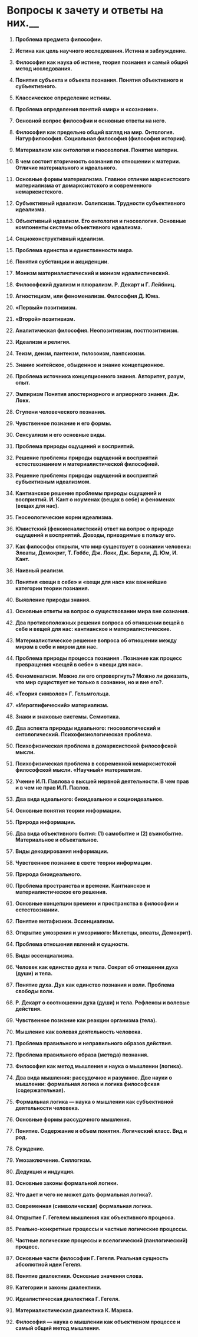 # Вопросы к зачету и ответы на них.__


1. __Проблема предмета философии.__


2. __Истина как цель научного исследования. Истина и заблуждение.__


3. __Философия как наука об истине, теория познания и самый общий метод исследования.__


4. __Понятия субъекта и объекта познания. Понятия объективного и субъективного.__


5. __Классическое определение истины.__


6. __Проблема определения понятий «мир» и «сознание».__


7. __Основной вопрос философии и основные ответы на него.__


8. __Философия как предельно общий взгляд на мир. Онтология. Натурфилософия. Социальная философия (философия истории).__


9. __Материализм как онтология и гносеология. Понятие материи.__


10. __В чем состоит вторичность сознания по отношении к материи. Отличие материального и идеального.__


11. __Основные формы материализма. Главное отличие марксистcкого материализма от домарксистского и современного немарксистского.__


12. __Субъективный идеализм. Солипсизм. Трудности субъективного идеализма.__


13. __Объективный идеализм. Его онтология и гносеология. Основные компоненты системы объективного идеализма.__


14. __Социоконструктивный идеализм.__


15. __Проблема единства и единственности мира.__


16. __Понятия субстанции и акциденции.__


17. __Монизм материалистический и монизм идеалистический.__


18. __Философский дуализм и плюрализм. Р. Декарт и Г. Лейбниц.__


19. __Агностицизм, или феноменализм. Философия Д. Юма.__


20. __«Первый» позитивизм.__


21. __«Второй» позитивизм.__


22. __Аналитическая философия. Неопозитивизм, постпозитивизм.__


23. __Идеализм и религия.__


24. __Теизм, деизм, пантеизм, гилозоизм, панпсихизм.__


25. __Знание житейское, обыденное и знание концепционное.__


26. __Проблема источника концепционного знания. Авторитет, разум, опыт.__


27. __Эмпиризм Понятия апостериорного и априорного знания. Дж. Локк.__


28. __Ступени человеческого познания.__


29. __Чувственное познание и его формы.__


30. __Сенсуализм и его основные виды.__


31. __Проблема природы ощущений и восприятий.__


32. __Решение проблемы природы ощущений и восприятий естествознанием и материалистической философией.__


33. __Решение проблемы природы ощущений и восприятий субъективным идеализмом.__


34. __Кантианское решение проблемы природы ощущений и восприятий. И. Кант о ноуменах (вещах в себе) и феноменах (вещах для нас).__


35. __Гносеологические корни идеализма.__


36. __Юмистский (феноменалистский) ответ на вопрос о природе ощущений и восприятий. Доводы, приводимые в пользу его.__


37. __Как философы открыли, что мир существует в сознании человека: Элеаты, Демокрит, Т. Гоббс, Дж. Локк, Дж. Беркли, Д. Юм, И. Кант.__


38. __Наивный реализм.__


39. __Понятия «вещи в себе» и «вещи для нас» как важнейшие категории теории познания.__


40. __Выявление природы знания.__


41. __Основные ответы на вопрос о существовании мира вне сознания.__


42. __Два противоположных решения вопроса об отношении вещей в себе и вещей для нас: кантианское и материалистические.__


43. __Материалистическое решение вопроса об отношении между миром в себе и миром для нас.__


44. __Проблема природы процесса познания . Познание как процесс превращения «вещей в себе» в «вещи для нас».__


45. __Феноменализм. Можно ли его опровергнуть? Можно ли доказать, что мир существует не только в сознании, но и вне его?.__


46. __«Теория символов» Г. Гельмгольца.__


47. __«Иероглифический» материализм.__


48. __Знаки и знаковые системы. Семиотика.__


49. __Два аспекта природы идеального: гносеологический и онтологический. Психофизиологическая проблема.__


50. __Психофизическая проблема в домарксистской философской мысли.__


51. __Психофизическая проблема в современной немарксистской философской мысли. «Научный» материализм.__


52. __Учение И.П. Павлова о высшей нервной деятельности. В чем прав и в чем не прав И.П. Павлов.__


53. __Два вида идеального: биоидеальное и социоидеальное.__


54. __Основные понятия теории информации.__


55. __Природа информации.__


56. __Два вида объективного бытия: (1) самобытие и (2) въинобытие. Материальное и объектальное.__


57. __Виды декодирования информации.__


58. __Чувственное познание в свете теории информации.__


59. __Природа биоидеального.__


60. __Проблема пространства и времени. Кантианское и материалистическое его решения.__


61. __Основные концепции времени и пространства в философии и естествознании.__


62. __Понятие метафизики. Эссенциализм.__


63. __Открытие умозрения и умозримого: Милетцы, элеаты, Демокрит).__


64. __Проблема отношения явлений и сущности.__


65. __Виды эссенциализма.__


66. __Человек как единство духа и тела. Сократ об отношении духа (души) и тела.__


67. __Понятие духа. Дух как единство познания и воли. Проблема свободы воли.__


68. __Р. Декарт о соотношении духа (души) и тела. Рефлексы и волевые действия.__


69. __Чувственное познание как реакции организма (тела).__


70. __Мышление как волевая деятельность человека.__


71. __Проблема правильного и неправильного образов действия.__


72. __Проблема правильного образа (метода) познания.__


73. __Философия как метод мышления и наука о мышлении (логика).__


74. __Два вида мышления: рассудочное и разумное. Две науки о мышлении: формальная логика и логика философская (содержательная).__


75. __Формальная логика — наука о мышлении как субъективной деятельности человека.__


76. __Основные формы рассудочного мышления.__


77. __Понятие. Содержание и объем понятия. Логический класс. Вид и род.__


78. __Суждение.__


79. __Умозаключение. Силлогизм.__


80. __Дедукция и индукция.__


81. __Основные законы формальной логики.__


82. __Что дает и чего не может дать формальная логика?.__


83. __Современная (символическая) формальная логика.__


84. __Открытие Г. Гегелем мышления как объективного процесса.__


85. __Реально-конкретные процессы и частные логические процессы.__


86. __Частные логические процессы и вселогический (панлогический) процесс.__


87. __Основные части философии Г. Гегеля. Реальная сущность абсолютной идеи Гегеля.__


88. __Понятие диалектики. Основные значения слова.__


89. __Категории и законы диалектики.__


90. __Идеалистическая диалектика Г. Гегеля.__


91. __Материалистическая диалектика К. Маркса.__


92. __Философия — наука о мышлении как объективном процессе и самый общий метод мышления.__